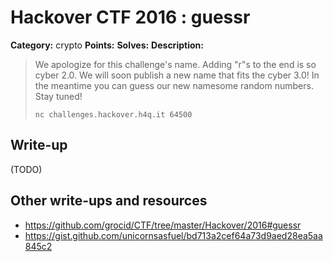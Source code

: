 # Hackover CTF 2016 : guessr

**Category:** crypto
**Points:**
**Solves:**
**Description:**

> We apologize for this challenge's name. Adding "r"s to the end is so cyber 2.0. We will soon publish a new name that fits the cyber 3.0! In the meantime you can guess our new namesome random numbers. Stay tuned!
>
> `nc challenges.hackover.h4q.it 64500`

## Write-up

(TODO)

## Other write-ups and resources

* https://github.com/grocid/CTF/tree/master/Hackover/2016#guessr
* https://gist.github.com/unicornsasfuel/bd713a2cef64a73d9aed28ea5aa845c2
